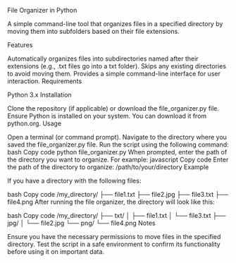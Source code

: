File Organizer in Python

A simple command-line tool that organizes files in a specified directory by moving them into subfolders based on their file extensions.

Features

Automatically organizes files into subdirectories named after their extensions (e.g., .txt files go into a txt folder).
Skips any existing directories to avoid moving them.
Provides a simple command-line interface for user interaction.
Requirements

Python 3.x
Installation

Clone the repository (if applicable) or download the file_organizer.py file.
Ensure Python is installed on your system. You can download it from python.org.
Usage

Open a terminal (or command prompt).
Navigate to the directory where you saved the file_organizer.py file.
Run the script using the following command:
bash
Copy code
python file_organizer.py
When prompted, enter the path of the directory you want to organize. For example:
javascript
Copy code
Enter the path of the directory to organize: /path/to/your/directory
Example

If you have a directory with the following files:

bash
Copy code
/my_directory/
    ├── file1.txt
    ├── file2.jpg
    ├── file3.txt
    ├── file4.png
After running the file organizer, the directory will look like this:

bash
Copy code
/my_directory/
    ├── txt/
    │   ├── file1.txt
    │   └── file3.txt
    ├── jpg/
    │   └── file2.jpg
    └── png/
        └── file4.png
Notes

Ensure you have the necessary permissions to move files in the specified directory.
Test the script in a safe environment to confirm its functionality before using it on important data.
